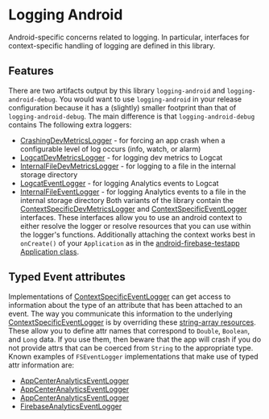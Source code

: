 # Logging Android

Android-specific concerns related to logging. In particular, interfaces for context-specific handling of logging are defined in this library.

## Features

There are two artifacts output by this library `logging-android` and `logging-android-debug`. You would want to use `logging-android` in your release configuration because it has a (slightly) smaller footprint than that of `logging-android-debug`. The main difference is that `logging-android-debug` contains The following extra loggers:
- [CrashingDevMetricsLogger](src/debug/java/com/fsryan/tools/logging/android/CrashingDevMetricsLogger.kt) - for forcing an app crash when a configurable level of log occurs (info, watch, or alarm)
- [LogcatDevMetricsLogger](src/debug/java/com/fsryan/tools/logging/android/LogcatDevMetricsLogger.kt) - for logging dev metrics to Logcat
- [InternalFileDevMetricsLogger](src/debug/java/com/fsryan/tools/logging/android/InternalFileDevMetricsLogger.kt) - for logging to a file in the internal storage directory
- [LogcatEventLogger](src/debug/java/com/fsryan/tools/logging/android/LogcatEventLogger.kt) - for logging Analytics events to Logcat
- [InternalFileEventLogger](src/debug/java/com/fsryan/tools/logging/android/InternalFileEventLogger.kt) - for logging Analytics events to a file in the internal storage directory
Both variants of the library contain the [ContextSpecificDevMetricsLogger](src/main/java/com/fsryan/tools/logging/android/ContextSpecificDevMetricsLogger.kt) and [ContextSpecificEventLogger](src/main/java/com/fsryan/tools/logging/android/ContextSpecificEventLogger.kt) interfaces. These interfaces allow you to use an android context to either resolve the logger or resolve resources that you can use within the logger's functions. Additionally attaching the context works best in `onCreate()` of your `Application` as in the [android-firebase-testapp Application class](../android-firebase-testapp/src/main/java/com/fsryan/tools/loggingtestapp/firebase/App.kt).

## Typed Event attributes
Implementations of [ContextSpecificEventLogger](src/main/java/com/fsryan/tools/logging/android/ContextSpecificEventLogger.kt) can get access to information about the type of an attribute that has been attached to an event. The way you communicate this information to the underlying [ContextSpecificEventLogger](src/main/java/com/fsryan/tools/logging/android/ContextSpecificEventLogger.kt) is by overriding these [string-array resources](src/main/res/values/arrays.xml). These allow you to define attr names that correspond to `Double`, `Boolean`, and `Long` data. If you use them, then beware that the app will crash if you do not provide attrs that can be coerced from `String` to the appropriate type. Known examples of `FSEventLogger` implementations that make use of typed attr information are:
- [AppCenterAnalyticsEventLogger](../logging-android-appcenter/src/main/java/com/fsryan/tools/logging/android/AppCenterAnalyticsEventLogger.kt)
- [AppCenterAnalyticsEventLogger](../logging-android-appcenter3/src/main/java/com/fsryan/tools/logging/android/AppCenterAnalyticsEventLogger.kt)
- [AppCenterAnalyticsEventLogger](../logging-android-datadog/src/main/java/com/fsryan/tools/logging/android/DataDogEventLogger.kt)
- [FirebaseAnalyticsEventLogger](../logging-android-datadog/src/main/java/com/fsryan/tools/logging/android/FirebaseAnalyticsEventLogger.kt)